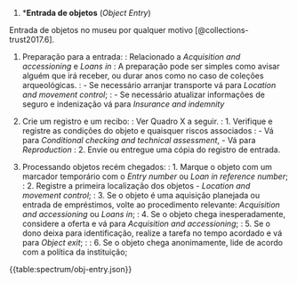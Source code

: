 1. \***Entrada de objetos** (_Object Entry_)

Entrada de objetos no museu por qualquer motivo [@collections-trust2017.6].

1.  Preparação para a entrada:
    : Relacionado a _Acquisition and accessioning_ e _Loans in_
    : A preparação pode ser simples como avisar alguém que irá receber, ou durar anos como no caso de coleções arqueológicas.
    : - Se necessário arranjar transporte vá para _Location and movement control_;
    : - Se necessário atualizar informações de seguro e indenização vá para _Insurance and indemnity_

2.  Crie um registro e um recibo:
    : Ver Quadro X a seguir.
    : 1. Verifique e registre as condições do objeto e quaisquer riscos associados
    : - Vá para _Conditional checking and technical assessment_, - Vá para _Reproduction_
    : 2. Envie ou entregue uma cópia do registro de entrada.

3.  Processando objetos recém chegados:
    : 1. Marque o objeto com um marcador temporário com o _Entry number_ ou _Loan in reference number_;
    : 2. Registre a primeira localização dos objetos - _Location and movement control_;
    : 3. Se o objeto é uma aquisição planejada ou entrada de empréstimos, volte ao procedimento relevante: _Acquisition and accessioning_ ou _Loans in_;
    : 4. Se o objeto chega inesperadamente, considere a oferta e vá para _Acquisition and accessioning_;
    : 5. Se o dono deixa para identificação, realize a tarefa no tempo acordado e vá para _Object exit_; :
    : 6. Se o objeto chega anonimamente, lide de acordo com a política da instituição;

{{table:spectrum/obj-entry.json}}
